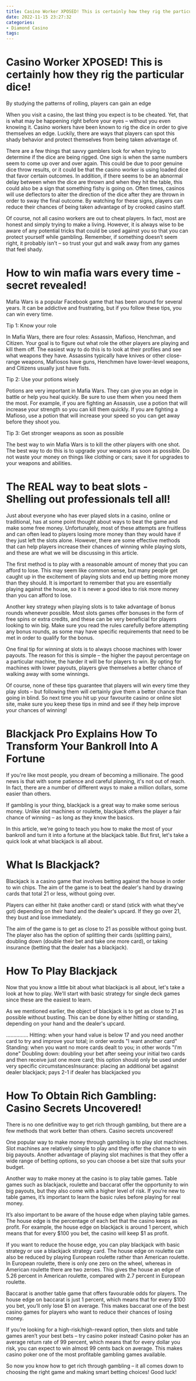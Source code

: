 ```yaml
---
title: Casino Worker XPOSED! This is certainly how they rig the particular dice!
date: 2022-11-15 23:27:32
categories:
- Diamond Casino
tags:
---
```



#  Casino Worker XPOSED! This is certainly how they rig the particular dice!

By studying the patterns of rolling, players can gain an edge

When you visit a casino, the last thing you expect is to be cheated. Yet, that is what may be happening right before your eyes – without you even knowing it. Casino workers have been known to rig the dice in order to give themselves an edge. Luckily, there are ways that players can spot this shady behavior and protect themselves from being taken advantage of.

There are a few things that savvy gamblers look for when trying to determine if the dice are being rigged. One sign is when the same numbers seem to come up over and over again. This could be due to poor genuine dice throw results, or it could be that the casino worker is using loaded dice that favor certain outcomes. In addition, if there seems to be an abnormal delay between when the dice are thrown and when they hit the table, this could also be a sign that something fishy is going on. Often times, casinos will use deflectors to alter the direction of the dice after they are thrown in order to sway the final outcome. By watching for these signs, players can reduce their chances of being taken advantage of by crooked casino staff.

Of course, not all casino workers are out to cheat players. In fact, most are honest and simply trying to make a living. However, it is always wise to be aware of any potential tricks that could be used against you so that you can protect yourself while gambling. Remember, if something doesn’t seem right, it probably isn’t – so trust your gut and walk away from any games that feel shady.

#  How to win mafia wars every time - secret revealed!

Mafia Wars is a popular Facebook game that has been around for several years. It can be addictive and frustrating, but if you follow these tips, you can win every time.

Tip 1: Know your role

In Mafia Wars, there are four roles: Assassin, Mafioso, Henchman, and Citizen. Your goal is to figure out what role the other players are playing and kill them off. The easiest way to do this is to look at their profiles and see what weapons they have. Assassins typically have knives or other close-range weapons, Mafiosos have guns, Henchmen have lower-level weapons, and Citizens usually just have fists.

Tip 2: Use your potions wisely

Potions are very important in Mafia Wars. They can give you an edge in battle or help you heal quickly. Be sure to use them when you need them the most. For example, if you are fighting an Assassin, use a potion that will increase your strength so you can kill them quickly. If you are fighting a Mafioso, use a potion that will increase your speed so you can get away before they shoot you.

Tip 3: Get stronger weapons as soon as possible

The best way to win Mafia Wars is to kill the other players with one shot. The best way to do this is to upgrade your weapons as soon as possible. Do not waste your money on things like clothing or cars; save it for upgrades to your weapons and abilities.

#  The REAL way to beat slots - Shelling out professionals tell all!

Just about everyone who has ever played slots in a casino, online or traditional, has at some point thought about ways to beat the game and make some free money. Unfortunately, most of these attempts are fruitless and can often lead to players losing more money than they would have if they just left the slots alone. However, there are some effective methods that can help players increase their chances of winning while playing slots, and these are what we will be discussing in this article.

The first method is to play with a reasonable amount of money that you can afford to lose. This may seem like common sense, but many people get caught up in the excitement of playing slots and end up betting more money than they should. It is important to remember that you are essentially playing against the house, so it is never a good idea to risk more money than you can afford to lose.

Another key strategy when playing slots is to take advantage of bonus rounds whenever possible. Most slots games offer bonuses in the form of free spins or extra credits, and these can be very beneficial for players looking to win big. Make sure you read the rules carefully before attempting any bonus rounds, as some may have specific requirements that need to be met in order to qualify for the bonus.

One final tip for winning at slots is to always choose machines with lower payouts. The reason for this is simple – the higher the payout percentage on a particular machine, the harder it will be for players to win. By opting for machines with lower payouts, players give themselves a better chance of walking away with some winnings.

Of course, none of these tips guarantee that players will win every time they play slots – but following them will certainly give them a better chance than going in blind. So next time you hit up your favourite casino or online slot site, make sure you keep these tips in mind and see if they help improve your chances of winning!

#  Blackjack Pro Explains How To Transform Your Bankroll Into A Fortune 

If you're like most people, you dream of becoming a millionaire. The good news is that with some patience and careful planning, it's not out of reach. In fact, there are a number of different ways to make a million dollars, some easier than others.

If gambling is your thing, blackjack is a great way to make some serious money. Unlike slot machines or roulette, blackjack offers the player a fair chance of winning – as long as they know the basics. 

In this article, we're going to teach you how to make the most of your bankroll and turn it into a fortune at the blackjack table. But first, let's take a quick look at what blackjack is all about. 

# What Is Blackjack? 

Blackjack is a casino game that involves betting against the house in order to win chips. The aim of the game is to beat the dealer's hand by drawing cards that total 21 or less, without going over. 

Players can either hit (take another card) or stand (stick with what they've got) depending on their hand and the dealer's upcard. If they go over 21, they bust and lose immediately. 

The aim of the game is to get as close to 21 as possible without going bust. The player also has the option of splitting their cards (splitting pairs), doubling down (double their bet and take one more card), or taking insurance (betting that the dealer has a blackjack). 

# How To Play Blackjack 

Now that you know a little bit about what blackjack is all about, let's take a look at how to play. We'll start with basic strategy for single deck games since these are the easiest to learn. 

As we mentioned earlier, the object of blackjack is to get as close to 21 as possible without busting. This can be done by either hitting or standing, depending on your hand and the dealer's upcard. 























............... Hitting: when your hand value is below 17 and you need another card to try and improve your total; in order words "I want another card" Standing: when you want no more cards dealt to you; in other words "I'm done" Doubling down: doubling your bet after seeing your initial two cards and then receive just one more card; this option should only be used under very specific circumstancesInsurance: placing an additional bet against dealer blackjack; pays 2-1 if dealer has blackjacked you

#  How To Obtain Rich Gambling: Casino Secrets Uncovered!

There is no one definitive way to get rich through gambling, but there are a few methods that work better than others. Casino secrets uncovered!

One popular way to make money through gambling is to play slot machines. Slot machines are relatively simple to play and they offer the chance to win big payouts. Another advantage of playing slot machines is that they offer a wide range of betting options, so you can choose a bet size that suits your budget.

Another way to make money at the casino is to play table games. Table games such as blackjack, roulette and baccarat offer the opportunity to win big payouts, but they also come with a higher level of risk. If you’re new to table games, it’s important to learn the basic rules before playing for real money.

It’s also important to be aware of the house edge when playing table games. The house edge is the percentage of each bet that the casino keeps as profit. For example, the house edge on blackjack is around 1 percent, which means that for every $100 you bet, the casino will keep $1 as profit.

If you want to reduce the house edge, you can play blackjack with basic strategy or use a blackjack strategy card. The house edge on roulette can also be reduced by playing European roulette rather than American roulette. In European roulette, there is only one zero on the wheel, whereas in American roulette there are two zeroes. This gives the house an edge of 5.26 percent in American roulette, compared with 2.7 percent in European roulette.

Baccarat is another table game that offers favourable odds for players. The house edge on baccarat is just 1 percent, which means that for every $100 you bet, you’ll only lose $1 on average. This makes baccarat one of the best casino games for players who want to reduce their chances of losing money.

If you’re looking for a high-risk/high-reward option, then slots and table games aren’t your best bets – try casino poker instead! Casino poker has an average return rate of 99 percent, which means that for every dollar you risk, you can expect to win almost 99 cents back on average. This makes casino poker one of the most profitable gambling games available.

So now you know how to get rich through gambling – it all comes down to choosing the right game and making smart betting choices! Good luck!